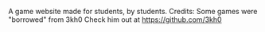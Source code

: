 A game website made for students, by students.
Credits: Some games were "borrowed" from 3kh0 
Check him out at https://github.com/3kh0
